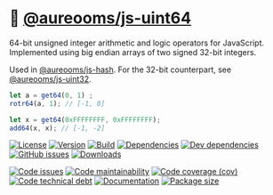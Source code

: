 :rabbit: [@aureooms/js-uint64](https://make-github-pseudonymous-again.github.io/js-uint64)
==

64-bit unsigned integer arithmetic and logic operators for JavaScript.
Implemented using big endian arrays of two signed 32-bit integers.

Used in [@aureooms/js-hash](https://github.com/make-github-pseudonymous-again/js-hash).
For the 32-bit counterpart, see [@aureooms/js-uint32](https://github.com/make-github-pseudonymous-again/js-uint32).

```js
let a = get64(0, 1) ;
rotr64(a, 1); // [-1, 0]

let x = get64(0xFFFFFFFF, 0xFFFFFFFF);
add64(x, x); // [-1, -2]
```

[![License](https://img.shields.io/github/license/make-github-pseudonymous-again/js-uint64.svg)](https://raw.githubusercontent.com/make-github-pseudonymous-again/js-uint64/main/LICENSE)
[![Version](https://img.shields.io/npm/v/@aureooms/js-uint64.svg)](https://www.npmjs.org/package/@aureooms/js-uint64)
[![Build](https://img.shields.io/travis/make-github-pseudonymous-again/js-uint64/main.svg)](https://travis-ci.org/make-github-pseudonymous-again/js-uint64/branches)
[![Dependencies](https://img.shields.io/david/make-github-pseudonymous-again/js-uint64.svg)](https://david-dm.org/make-github-pseudonymous-again/js-uint64)
[![Dev dependencies](https://img.shields.io/david/dev/make-github-pseudonymous-again/js-uint64.svg)](https://david-dm.org/make-github-pseudonymous-again/js-uint64?type=dev)
[![GitHub issues](https://img.shields.io/github/issues/make-github-pseudonymous-again/js-uint64.svg)](https://github.com/make-github-pseudonymous-again/js-uint64/issues)
[![Downloads](https://img.shields.io/npm/dm/@aureooms/js-uint64.svg)](https://www.npmjs.org/package/@aureooms/js-uint64)

[![Code issues](https://img.shields.io/codeclimate/issues/make-github-pseudonymous-again/js-uint64.svg)](https://codeclimate.com/github/make-github-pseudonymous-again/js-uint64/issues)
[![Code maintainability](https://img.shields.io/codeclimate/maintainability/make-github-pseudonymous-again/js-uint64.svg)](https://codeclimate.com/github/make-github-pseudonymous-again/js-uint64/trends/churn)
[![Code coverage (cov)](https://img.shields.io/codecov/c/gh/make-github-pseudonymous-again/js-uint64/main.svg)](https://codecov.io/gh/make-github-pseudonymous-again/js-uint64)
[![Code technical debt](https://img.shields.io/codeclimate/tech-debt/make-github-pseudonymous-again/js-uint64.svg)](https://codeclimate.com/github/make-github-pseudonymous-again/js-uint64/trends/technical_debt)
[![Documentation](https://make-github-pseudonymous-again.github.io/js-uint64//badge.svg)](https://make-github-pseudonymous-again.github.io/js-uint64//source.html)
[![Package size](https://img.shields.io/bundlephobia/minzip/@aureooms/js-uint64)](https://bundlephobia.com/result?p=@aureooms/js-uint64)
